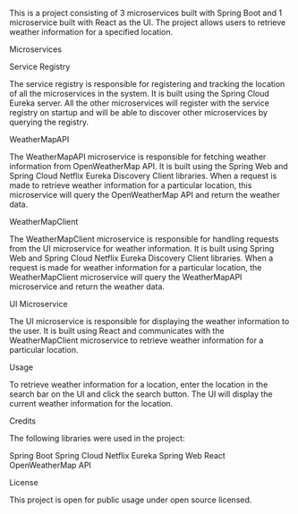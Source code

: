 This is a project consisting of 3 microservices built with Spring Boot and 1 microservice built with React as the UI. The project allows users to retrieve weather information for a specified location.

Microservices

Service Registry

The service registry is responsible for registering and tracking the location of all the microservices in the system. It is built using the Spring Cloud Eureka server. All the other microservices will register with the service registry on startup and will be able to discover other microservices by querying the registry.

WeatherMapAPI

The WeatherMapAPI microservice is responsible for fetching weather information from OpenWeatherMap API. It is built using the Spring Web and Spring Cloud Netflix Eureka Discovery Client libraries. When a request is made to retrieve weather information for a particular location, this microservice will query the OpenWeatherMap API and return the weather data.

WeatherMapClient

The WeatherMapClient microservice is responsible for handling requests from the UI microservice for weather information. It is built using Spring Web and Spring Cloud Netflix Eureka Discovery Client libraries. When a request is made for weather information for a particular location, the WeatherMapClient microservice will query the WeatherMapAPI microservice and return the weather data.

UI Microservice

The UI microservice is responsible for displaying the weather information to the user. It is built using React and communicates with the WeatherMapClient microservice to retrieve weather information for a particular location.

Usage

To retrieve weather information for a location, enter the location in the search bar on the UI and click the search button. The UI will display the current weather information for the location.

Credits

The following libraries were used in the project:

Spring Boot
Spring Cloud Netflix Eureka
Spring Web
React
OpenWeatherMap API


License

This project is open for public usage under open source licensed.
